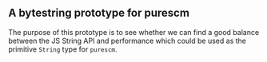 ## A bytestring prototype for purescm

The purpose of this prototype is to see whether we can find a good balance between the JS String API and performance which could be used as the primitive `String` type for `purescm`.

